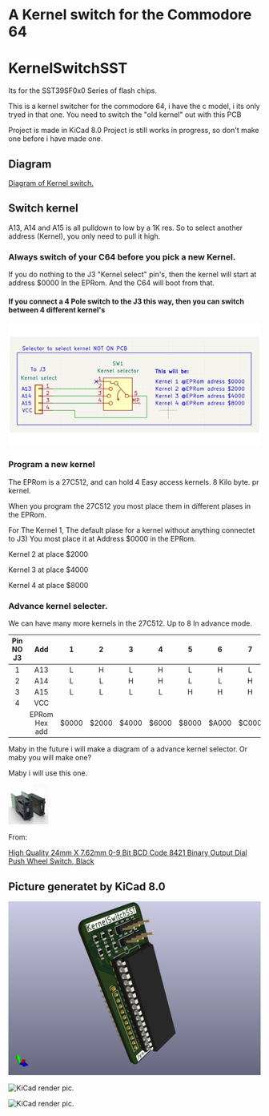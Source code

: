 # A Kernel switch for the Commodore 64
# KernelSwitchSST

Its for the SST39SF0x0 Series of flash chips.

This is a kernel switcher for the commodore 64, i have the c model, i its only tryed in that one.
You need to switch the "old kernel" out with this PCB

Project is made in KiCad 8.0
Project is still works in progress, so don't make one before i have made one.

## Diagram
<a href="KernelSwitchSch.pdf" class="image fit">Diagram of Kernel switch.</a>

## Switch kernel
A13, A14 and A15 is all pulldown to low by a 1K res. So to select another address (Kernel), you only need to pull it high.

### Always switch of your C64 before you pick a new Kernel.
If you do nothing to the J3 "Kernel select" pin's, then the kernel will start at address $0000 In the EPRom. And the C64 will boot from that.

#### If you connect a 4 Pole switch to the J3 this way, then you can switch between 4 different kernel's
![screenshot](J3_Kernel_select.png)

### Program a new kernel
The EPRom is a 27C512, and can hold 4 Easy access kernels. 8 Kilo byte. pr kernel.

When you program the 27C512 you most place them in different plases in the EPRom.

For The Kernel 1, The default plase for a kernel without anything connectet to J3) You most place it at Address $0000 in the EPRom.

Kernel 2 at place $2000

Kernel 3 at place $4000

Kernel 4 at place $8000

### Advance kernel selecter.
We can have many more kernels in the 27C512. Up to 8 In advance mode.


| **Pin NO J3** | **Add**       | 1     | 2     | 3     | 4     | 5     | 6     | 7     | 8     |
| :---:         | :---:         | :---: | :---: | :---: | :---: | :---: | :---: | :---: | :---: |
| 1             | A13           | L     | H     | L     | H     | L     | H     | L     | H     |
| 2             | A14           | L     | L     | H     | H     | L     | L     | H     | H     |
| 3             | A15           | L     | L     | L     | L     | H     | H     | H     | H     |
| 4             | VCC           |       |       |       |       |       |       |       |       |
|               | EPRom Hex add | $0000 | $2000 | $4000 | $6000 | $8000 | $A000 | $C000 | $E000 |

Maby in the future i will make a diagram of a advance kernel selector. Or maby you will make one?

Maby i will use this one.

![screenshot](Dial-Push.jpg)

From:

<a href="https://www.aliexpress.com/item/1005002702991282.html" class="image fit">High Quality 24mm X 7.62mm 0-9 Bit BCD Code 8421 Binary Output Dial Push Wheel Switch, Black</a>

## Picture generatet by KiCad 8.0
![KiCad render pic.](KernelSwitchSST1.png)

![KiCad render pic.](KernelSwitchSST2.png)

![KiCad render pic.](KernelSwitchSST3.png)
